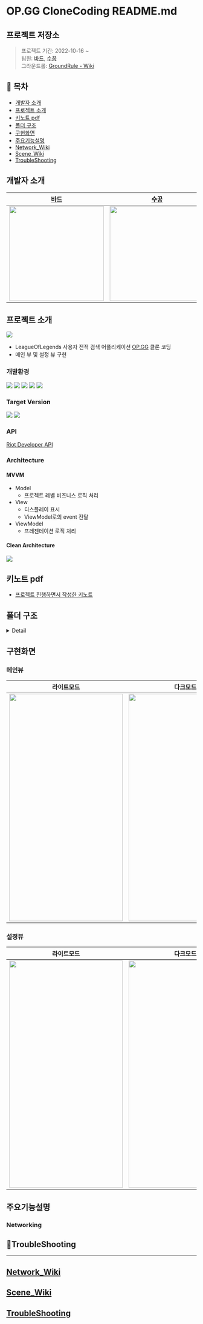 # OP.GG CloneCoding README.md

## 프로젝트 저장소
> 프로젝트 기간: 2022-10-16 ~ </br>
> 팀원: [바드](https://github.com/bar-d), [수꿍](https://github.com/Jeon-Minsu)</br>
그라운드롤: [GroundRule - Wiki](https://github.com/bar-d/OP.GGCloneCoding/wiki/GroundRule)

## 📑 목차
- [개발자 소개](#개발자-소개)
- [프로젝트 소개](#프로젝트-소개)
- [키노트 pdf](#키노트-pdf)
- [폴더 구조](#폴더-구조)
- [구현화면](#구현화면)
- [주요기능설명](#주요기능설명)
- [Network_Wiki](#Network_Wiki)
- [Scene_Wiki](#Scene_Wiki)
- [TroubleShooting](#TroubleShooting)

## 개발자 소개
|[바드](https://github.com/bar-d)|[수꿍](https://github.com/Jeon-Minsu)|
|:---:|:---:|
| <img src = "https://i.imgur.com/k9hX1UH.png" width="250" height="250">| <img src = "https://i.imgur.com/8RLiJxt.jpg" width="250" height="250"> |


## 프로젝트 소개

[<img src="https://i.imgur.com/8m9M82i.png" style="border-radius:20%">](https://apps.apple.com/kr/app/op-gg-오피지지/id605722237)

- LeagueOfLegends 사용자 전적 검색 어플리케이션 [OP.GG](https://apps.apple.com/kr/app/op-gg-오피지지/id605722237) 클론 코딩
- 메인 뷰 및 설정 뷰 구현


### 개발환경
![](https://img.shields.io/badge/Xcode-14.0-blue) ![](https://img.shields.io/badge/Swift-5.7-orange) 
![](https://img.shields.io/badge/Lottie-3.5.0-yellowgreen) ![](https://img.shields.io/badge/SPM-0.6.0-important) ![](https://img.shields.io/badge/SwiftSoup-2.4.3-red) 

### Target Version
![](https://img.shields.io/badge/iOS-13.0-informational) ![](https://img.shields.io/badge/OP.GG-6.3.3(2)-blue) 

### API

[Riot Developer API](https://developer.riotgames.com/apis)


### Architecture
#### MVVM
- Model
    - 프로젝트 레벨 비즈니스 로직 처리
- View
    - 디스플레이 표시
    - ViewModel로의 event 전달
- ViewModel
    - 프레젠테이션 로직 처리
    
#### Clean Architecture

![](https://i.imgur.com/nIJCIyn.png)



## 키노트 pdf
- [프로젝트 진행하면서 작성한 키노트](https://github.com/bar-d/OP.GGCloneCoding/wiki/KeyNote-PDF)

## 폴더 구조
<details>
<summary> Detail </summary>   

```
└── OP.GGCloneCoding
    └── OP.GGCloneCoding
        ├── Application
        ├── Builder
        ├── Data
        │   ├── Network
        │   │   └── DataMapping
        │   └── Repositories
        ├── Domain
        │   ├── Entities
        │   ├── Interface
        │   │   └── Repositories
        │   └── UseCases
        ├── Extension
        ├── Infrastructure
        │   └── Network
        │       ├── Common
        │       └── RiotAPI
        ├── PreviewHelpers
        ├── Protocol
        ├── Resource
        │   ├── Assets.xcassets
        │   ├── LaunchScreen.storyboard
        │   ├── Info.plist
        │   └── LoadingIndicator.json
        └── Scene
            ├── Common
            │   ├── Section
            │   ├── View
            │   └── ViewModel
            ├── Main
            │   ├── SectionView
            │   │   ├── ChampionTier
            │   │   │   └── PositionTabBar
            │   │   ├── ChampiosAndSkinOnSale
            │   │   ├── FavoriteChampion
            │   │   ├── FavoriteSummoner
            │   │   │   └── SummonerSearch
            │   │   ├── MoreInformation
            │   │   ├── MySummoner
            │   │   │   ├── SelectedSummoner
            │   │   │   │   ├── View
            │   │   │   │   └── ViewModel
            │   │   │   ├── SummonerRegister
            │   │   │   │   ├── View
            │   │   │   │   └── ViewModel
            │   │   │   └── UnselectedSummoner
            │   │   │       └── View
            │   │   ├── OtherGames
            │   │   ├── PatchNote
            │   │   └── TodayTMI
            │   ├── SummonderDetail
            │   │   ├── AdditionalInformation
            │   │   ├── SummonerInformationTableView
            │   │   ├── SummonerInformationTableViewCell
            │   │   │   └── LeftView
            │   │   ├── TierView
            │   │   ├── TopView
            │   │   └── ViewModel
            │   └── View
            └── Settings
                ├── SectionCell
                └── View
                    ├── LanguageSelection
                    └── ThemeSelection
```

</div>
</details>


## 구현화면
### 메인뷰
|라이트모드|다크모드|
|:---:|:---:|
| <img src = "https://i.imgur.com/m2PYJg9.gif" width="300" height="600">| <img src = "https://i.imgur.com/4Lnl0Mz.gif" width="300" height="600"> |

### 설정뷰


|라이트모드|다크모드|
|:---:|:---:|
| <img src = "https://i.imgur.com/CsEfSb4.gif" width="300" height="600">| <img src = "https://i.imgur.com/t36NN9v.gif" width="300" height="600"> |


## 주요기능설명

### Networking



## 🚀TroubleShooting

---


## [Network_Wiki]()
## [Scene_Wiki]()
## [TroubleShooting]()
